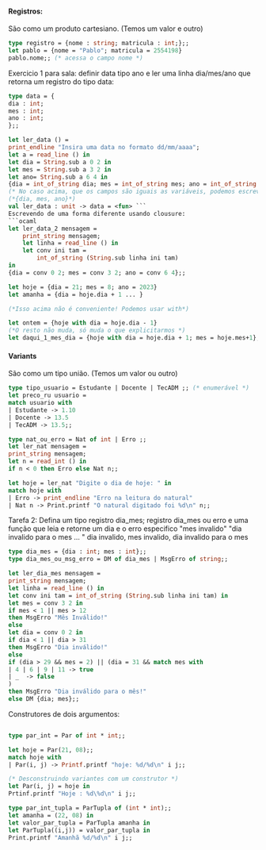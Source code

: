 #### Registros:
São como um produto cartesiano. (Temos um valor e outro)
```ocaml 
type registro = {nome : string; matricula : int;};;
let pablo = {nome = "Pablo"; matricula = 2554198}
pablo.nome;; (* acessa o campo nome *)
```

Exercicio 1 para sala: definir data tipo ano e ler uma linha dia/mes/ano que retorna um registro do tipo data:
```ocaml
type data = {
dia : int;
mes : int;
ano : int;
};;

let ler_data () = 
print_endline "Insira uma data no formato dd/mm/aaaa";
let a = read_line () in 
let dia = String.sub a 0 2 in
let mes = String.sub a 3 2 in
let ano= String.sub a 6 4 in
{dia = int_of_string dia; mes = int_of_string mes; ano = int_of_string ano}
(* No caso acima, que os campos são iguais as variáveis, podemos escrever só o nome do campo *)
(*{dia, mes, ano}*)
val ler_data : unit -> data = <fun> ```
Escrevendo de uma forma diferente usando clousure:
```ocaml
let ler_data_2 mensagem = 
	print_string mensagem;
	let linha = read_line () in 
	let conv ini tam = 
		int_of_string (String.sub linha ini tam)
in
{dia = conv 0 2; mes = conv 3 2; ano = conv 6 4};;
```

```ocaml
let hoje = {dia = 21; mes = 8; ano = 2023}
let amanha = {dia = hoje.dia + 1 ... }

(*Isso acima não é conveniente! Podemos usar with*)

let ontem = {hoje with dia = hoje.dia - 1} 
(*O resto não muda, só muda o que explicitarmos *)
let daqui_1_mes_dia = {hoje with dia = hoje.dia + 1; mes = hoje.mes+1};;
```

#### Variants
São como um tipo união. (Temos um valor ou outro)

```ocaml
type tipo_usuario = Estudante | Docente | TecADM ;; (* enumerável *)
let preco_ru usuario = 
match usuario with
| Estudante -> 1.10
| Docente -> 13.5
| TecADM -> 13.5;;
```

```ocaml
type nat_ou_erro = Nat of int | Erro ;; 
let ler_nat mensagem = 
print_string mensagem;
let n = read_int () in 
if n < 0 then Erro else Nat n;;

let hoje = ler_nat "Digite o dia de hoje: " in 
match hoje with
| Erro -> print_endline "Erro na leitura do natural"
| Nat n -> Print.printf "O natural digitado foi %d\n" n;;
```

Tarefa 2:
Defina um tipo registro dia_mes; registro dia_mes ou erro e uma função que leia e retorne um dia e o erro especifico "mes invalido" "dia invalido para o mes ... " dia invalido, mes invalido, dia invalido para o mes
```ocaml
type dia_mes = {dia : int; mes : int};;
type dia_mes_ou_msg_erro = DM of dia_mes | MsgErro of string;;

let ler_dia_mes mensagem = 
print_string mensagem;
let linha = read_line () in 
let conv ini tam = int_of_string (String.sub linha ini tam) in
let mes = conv 3 2 in 
if mes < 1 || mes > 12 
then MsgErro "Mês Inválido!"
else 
let dia = conv 0 2 in 
if dia < 1 || dia > 31 
then MsgErro "Dia inválido!"
else 
if (dia > 29 && mes = 2) || (dia = 31 && match mes with
| 4 | 6 | 9 | 11 -> true 
| _  -> false
)
then MsgErro "Dia inválido para o mês!"
else DM {dia; mes};;
```

Construtores de dois argumentos:
```ocaml

type par_int = Par of int * int;;

let hoje = Par(21, 08);;
match hoje with 
| Par(i, j) -> Printf.printf "hoje: %d/%d\n" i j;; 

(* Desconstruindo variantes com um construtor *)
let Par(i, j) = hoje in 
Prtinf.printf "Hoje : %d\%d\n" i j;;

type par_int_tupla = ParTupla of (int * int);;
let amanha = (22, 08) in 
let valor_par_tupla = ParTupla amanha in 
let ParTupla((i,j)) = valor_par_tupla in
Print.printf "Amanhã %d/%d\n" i j;;
```
